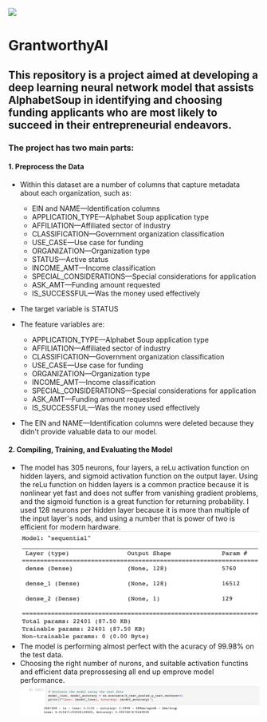 ![](https://sos-ch-dk-2.exo.io/public-website-production-2022/filer_public_thumbnails/filer_public/72/b7/72b7892e-4826-4a92-848d-9d9fcdfb0768/hbp_team_proposes_new_categorisation_scheme_for_neuron-astrocyte_network_models-1.png__945x706_q85_subsampling-2.png)
# GrantworthyAI
## This repository is a project aimed at developing a deep learning neural network model that assists AlphabetSoup in identifying and choosing funding applicants who are most likely to succeed in their entrepreneurial endeavors.

### The project has two main parts:

#### 1. Preprocess the Data
- Within this dataset are a number of columns that capture metadata about each organization, such as:
    * EIN and NAME—Identification columns
    * APPLICATION_TYPE—Alphabet Soup application type
    * AFFILIATION—Affiliated sector of industry
    * CLASSIFICATION—Government organization classification
    * USE_CASE—Use case for funding
    * ORGANIZATION—Organization type
    * STATUS—Active status
    * INCOME_AMT—Income classification
    * SPECIAL_CONSIDERATIONS—Special considerations for application
    * ASK_AMT—Funding amount requested
    * IS_SUCCESSFUL—Was the money used effectively

- The target variable is STATUS
- The feature variables are:
    * APPLICATION_TYPE—Alphabet Soup application type
    * AFFILIATION—Affiliated sector of industry
    * CLASSIFICATION—Government organization classification
    * USE_CASE—Use case for funding
    * ORGANIZATION—Organization type
    * INCOME_AMT—Income classification
    * SPECIAL_CONSIDERATIONS—Special considerations for application
    * ASK_AMT—Funding amount requested
    * IS_SUCCESSFUL—Was the money used effectively
- The EIN and NAME—Identification columns were deleted because they didn't provide valuable data to our model.

#### 2. Compiling, Training, and Evaluating the Model
   - The model has 305 neurons, four layers, a reLu activation function on hidden layers, and sigmoid activation function on the output layer. Using the reLu function on hidden layers is a common practice because it is nonlinear yet fast and does not suffer from vanishing gradient problems, and the sigmoid function is a great function for returning probability. I used 128 neurons per hidden layer because it is more than multiple of the input layer's nods, and using a  number that is power of two is efficient for modern hardware.
     ![](https://github.com/MahsaBakhtiari/GrantworthyAI/blob/main/pics/1.png)
   - The model is performing almost perfect with the acuracy of 99.98% on the test data.
   - Choosing the right number of nurons, and suitable activation functins and efficient data preprossesing all end up emprove model performance.
     ![](https://github.com/MahsaBakhtiari/GrantworthyAI/blob/main/pics/2.png)


    
    
    
    
